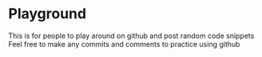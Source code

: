 # Playground
This is for people to play around on github and post random code snippets  
Feel free to make any commits and comments to practice using github  
